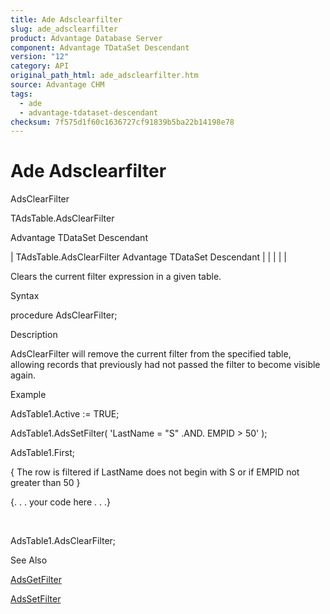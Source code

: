 ```yaml
---
title: Ade Adsclearfilter
slug: ade_adsclearfilter
product: Advantage Database Server
component: Advantage TDataSet Descendant
version: "12"
category: API
original_path_html: ade_adsclearfilter.htm
source: Advantage CHM
tags:
  - ade
  - advantage-tdataset-descendant
checksum: 7f575d1f60c1636727cf91839b5ba22b14198e78
---
```


# Ade Adsclearfilter

AdsClearFilter

TAdsTable.AdsClearFilter

Advantage TDataSet Descendant

| TAdsTable.AdsClearFilter  Advantage TDataSet Descendant |  |  |  |  |

Clears the current filter expression in a given table.

Syntax

procedure AdsClearFilter;

Description

AdsClearFilter will remove the current filter from the specified table, allowing records that previously had not passed the filter to become visible again.

Example

AdsTable1.Active := TRUE;

AdsTable1.AdsSetFilter( 'LastName = "S" .AND. EMPID > 50' );

AdsTable1.First;

{ The row is filtered if LastName does not begin with S or if EMPID not greater than 50 }

{. . . your code here . . .}

 

AdsTable1.AdsClearFilter;

See Also

[AdsGetFilter](ade_adsgetfilter.md)

[AdsSetFilter](ade_adssetfilter.md)
